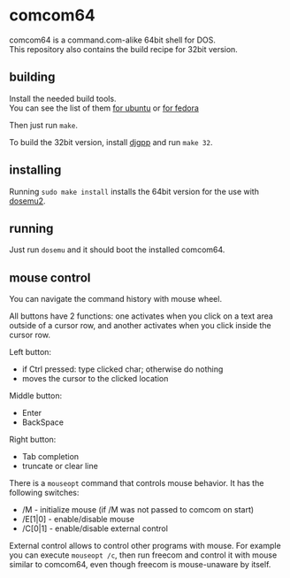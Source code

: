 # comcom64

comcom64 is a command.com-alike 64bit shell for DOS.<br/>
This repository also contains the build recipe for 32bit version.

## building

Install the needed build tools.<br/>
You can see the list of them
[for ubuntu](https://github.com/dosemu2/comcom64/blob/master/debian/control#L7-L14)
or
[for fedora](https://github.com/dosemu2/comcom64/blob/master/comcom64.spec.rpkg#L17-L24)

Then just run `make`.

To build the 32bit version, install
[djgpp](https://www.delorie.com/djgpp/)
and run `make 32`.

## installing

Running `sudo make install` installs the 64bit version
for the use with [dosemu2](https://github.com/dosemu2/dosemu2).

## running

Just run `dosemu` and it should boot the installed comcom64.

## mouse control

You can navigate the command history with mouse wheel.

All buttons have 2 functions: one activates when you click on a text
area outside of a cursor row, and another activates when you click
inside the cursor row.

Left button:
  - if Ctrl pressed: type clicked char; otherwise do nothing
  - moves the cursor to the clicked location

Middle button:
  - Enter
  - BackSpace

Right button:
  - Tab completion
  - truncate or clear line

There is a `mouseopt` command that controls mouse behavior.
It has the following switches:

 - /M - initialize mouse (if /M was not passed to comcom on start)
 - /E[1|0] - enable/disable mouse
 - /C[0|1] - enable/disable external control

External control allows to control other programs with mouse.
For example you can execute `mouseopt /c`, then run freecom and
control it with mouse similar to comcom64, even though freecom
is mouse-unaware by itself.
